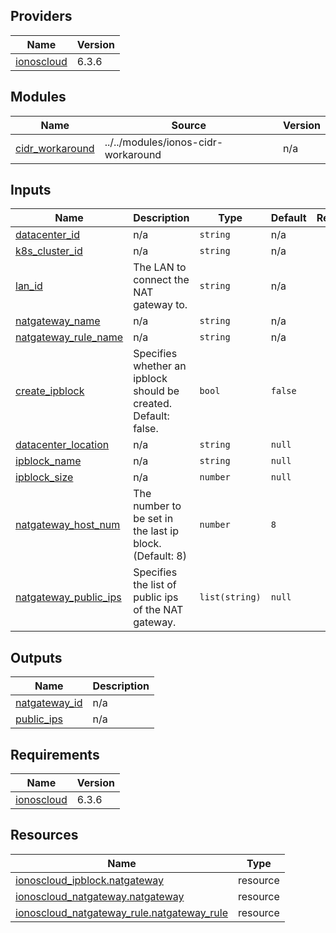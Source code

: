 <!-- BEGIN_TF_DOCS -->

## Providers

| Name | Version |
|------|---------|
| <a name="provider_ionoscloud"></a> [ionoscloud](#provider\_ionoscloud) | 6.3.6 |
## Modules

| Name | Source | Version |
|------|--------|---------|
| <a name="module_cidr_workaround"></a> [cidr\_workaround](#module\_cidr\_workaround) | ../../modules/ionos-cidr-workaround | n/a |
## Inputs

| Name | Description | Type | Default | Required |
|------|-------------|------|---------|:--------:|
| <a name="input_datacenter_id"></a> [datacenter\_id](#input\_datacenter\_id) | n/a | `string` | n/a | yes |
| <a name="input_k8s_cluster_id"></a> [k8s\_cluster\_id](#input\_k8s\_cluster\_id) | n/a | `string` | n/a | yes |
| <a name="input_lan_id"></a> [lan\_id](#input\_lan\_id) | The LAN to connect the NAT gateway to. | `string` | n/a | yes |
| <a name="input_natgateway_name"></a> [natgateway\_name](#input\_natgateway\_name) | n/a | `string` | n/a | yes |
| <a name="input_natgateway_rule_name"></a> [natgateway\_rule\_name](#input\_natgateway\_rule\_name) | n/a | `string` | n/a | yes |
| <a name="input_create_ipblock"></a> [create\_ipblock](#input\_create\_ipblock) | Specifies whether an ipblock should be created. Default: false. | `bool` | `false` | no |
| <a name="input_datacenter_location"></a> [datacenter\_location](#input\_datacenter\_location) | n/a | `string` | `null` | no |
| <a name="input_ipblock_name"></a> [ipblock\_name](#input\_ipblock\_name) | n/a | `string` | `null` | no |
| <a name="input_ipblock_size"></a> [ipblock\_size](#input\_ipblock\_size) | n/a | `number` | `null` | no |
| <a name="input_natgateway_host_num"></a> [natgateway\_host\_num](#input\_natgateway\_host\_num) | The number to be set in the last ip block. (Default: 8) | `number` | `8` | no |
| <a name="input_natgateway_public_ips"></a> [natgateway\_public\_ips](#input\_natgateway\_public\_ips) | Specifies the list of public ips of the NAT gateway. | `list(string)` | `null` | no |
## Outputs

| Name | Description |
|------|-------------|
| <a name="output_natgateway_id"></a> [natgateway\_id](#output\_natgateway\_id) | n/a |
| <a name="output_public_ips"></a> [public\_ips](#output\_public\_ips) | n/a |
## Requirements

| Name | Version |
|------|---------|
| <a name="requirement_ionoscloud"></a> [ionoscloud](#requirement\_ionoscloud) | 6.3.6 |
## Resources

| Name | Type |
|------|------|
| [ionoscloud_ipblock.natgateway](https://registry.terraform.io/providers/ionos-cloud/ionoscloud/6.3.6/docs/resources/ipblock) | resource |
| [ionoscloud_natgateway.natgateway](https://registry.terraform.io/providers/ionos-cloud/ionoscloud/6.3.6/docs/resources/natgateway) | resource |
| [ionoscloud_natgateway_rule.natgateway_rule](https://registry.terraform.io/providers/ionos-cloud/ionoscloud/6.3.6/docs/resources/natgateway_rule) | resource |
<!-- END_TF_DOCS -->